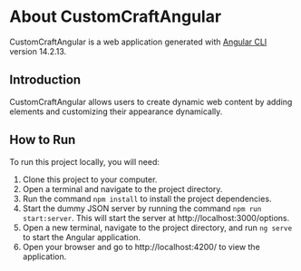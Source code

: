# About CustomCraftAngular

CustomCraftAngular is a web application generated with [Angular CLI](https://github.com/angular/angular-cli) version 14.2.13. 

## Introduction

CustomCraftAngular allows users to create dynamic web content by adding elements and customizing their appearance dynamically.

## How to Run

To run this project locally, you will need:

1. Clone this project to your computer.
2. Open a terminal and navigate to the project directory.
3. Run the command `npm install` to install the project dependencies.
4. Start the dummy JSON server by running the command `npm run start:server`. This will start the server at http://localhost:3000/options.
5. Open a new terminal, navigate to the project directory, and run `ng serve` to start the Angular application.
6. Open your browser and go to http://localhost:4200/ to view the application.
